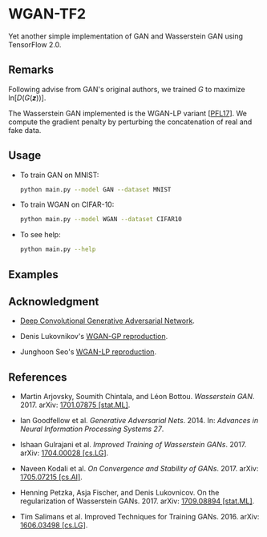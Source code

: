 # WGAN-TF2

Yet another simple implementation of GAN and Wasserstein GAN using TensorFlow 2.0.

## Remarks
Following advise from GAN's original authors, we trained *G* to maximize ln[*D*(*G*(***z***))].

The Wasserstein GAN implemented is the WGAN-LP variant \[[PFL17](https://arxiv.org/abs/1709.08894)\]. We compute the gradient penalty by perturbing the concatenation of real and fake data.

## Usage
- To train GAN on MNIST: 
  ```bash
  python main.py --model GAN --dataset MNIST
  ```
  
- To train WGAN on CIFAR-10: 
  ```bash
  python main.py --model WGAN --dataset CIFAR10
  ```

- To see help:
  ```bash
  python main.py --help
  ```

## Examples

## Acknowledgment
- [Deep Convolutional Generative Adversarial Network](https://www.tensorflow.org/tutorials/generative/dcgan).

- Denis Lukovnikov's [WGAN-GP reproduction](https://github.com/lukovnikov/improved_wgan_training).

- Junghoon Seo's [WGAN-LP reproduction](https://github.com/mikigom/WGAN-LP-tensorflow).


## References
- Martin Arjovsky, Soumith Chintala, and Léon Bottou. *Wasserstein GAN*. 2017. arXiv: [1701.07875 \[stat.ML\]](https://arxiv.org/abs/1701.07875).

- Ian Goodfellow et al. *Generative Adversarial Nets*. 2014. In: *Advances in Neural Information Processing Systems 27*.

- Ishaan Gulrajani et al. *Improved Training of Wasserstein GANs*. 2017. arXiv: [1704.00028 [cs.LG]](https://arxiv.org/abs/1704.00028).

- Naveen Kodali et al. *On Convergence and Stability of GANs*. 2017. arXiv: [1705.07215 [cs.AI]](https://arxiv.org/abs/1705.07215).

- Henning Petzka, Asja Fischer, and Denis Lukovnicov. On the regularization of Wasserstein GANs. 2017. arXiv: [1709.08894 [stat.ML]](https://arxiv.org/abs/1709.08894).

- Tim Salimans et al. Improved Techniques for Training GANs. 2016. arXiv: [1606.03498 [cs.LG]](https://arxiv.org/abs/1606.03498).

